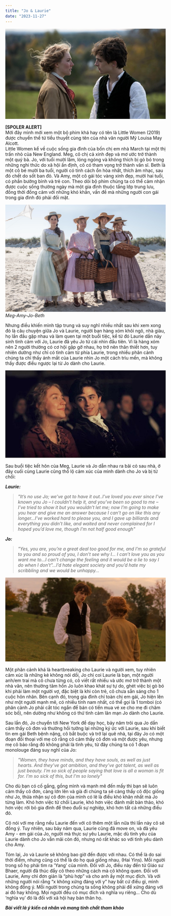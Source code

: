 ```yaml
---
title: "Jo & Laurie"
date: "2023-11-27"
---
```


![photo](jo_lau.jpg)

**[SPOLER ALERT]**<br />
Mới đây mình mới xem một bộ phim khá hay có tên là Little Women (2019) được chuyển thể từ tiểu thuyết cùng tên của nhà văn người Mỹ Louisa May Alcott. <br />
Little Women kể về cuộc sống gia đình của bốn chị em nhà March tại một thị trấn nhỏ của New England. Meg, cô chị cả xinh đẹp và mơ ước trở thành một quý bà. Jo, với tuổi mười lăm, lóng ngóng và không thích bị gò bó trong những nghi thức do xã hội ấn định, cô có tham vọng trở thành văn sĩ. Beth là một cô bé mười ba tuổi, người có tính cách ổn hòa nhất, thích âm nhạc, sau đó chết do sốt ban đỏ. Và Amy, một cô gái tóc vàng xinh đẹp, mười hai tuổi, có phần bưởng bỉnh và trẻ con. Theo dõi bộ phim chúng ta có thể cảm nhận được cuộc sống thường ngày mà một gia đình thuộc tầng lớp trung lưu, đồng thời đồng cảm với những khó khăn, vấn đề mà những người con gái trong gia đình đó phải đối mặt.

![photo](lw.jpg)
*Meg-Amy-Jo-Beth*

Nhưng điều khiến mình tập trung và suy nghĩ nhiều nhất sau khi xem xong đó là câu chuyện giữa Jo và Laurie, người bạn hàng xóm khôi ngô, nhà giàu, họ lần đầu gặp nhau và làm quen tại một buổi tiệc, kể từ đó Laurie dần nảy sinh tình cảm với Jo, Laurie đã yêu Jo từ cái nhìn đầu tiên. Vì là hàng xóm nên 2 người thường có cơ hội gặp gỡ nhau, họ trở nên thân thiết hơn, tuy nhiên dường như chỉ có tình cảm từ phía Laurie, trong nhiều phân cảnh chúng ta chỉ thấy ánh mắt của Laurie nhìn Jo một cách trìu mến, mà không thấy được điều ngược lại từ Jo dành cho Laurie.

![photo](lautojo.jpg)

Sau buổi tiệc kết hôn của Meg, Laurie và Jo dẫn nhau ra bãi cỏ sau nhà, ở đây cuối cùng Laurie cũng thổ lộ cảm xúc của mình dành cho Jo và bị từ chối:

***Laurie:***
>*"It’s no use Jo; we’ve got to have it out..I’ve loved you ever since I’ve known you Jo – I couldn’t help it, and you’ve been so good to me – I’ve tried to show it but you wouldn’t let me; now I’m going to make you hear and give me an answer because I can’t go on like this any longer...I’ve worked hard to please you, and I gave up billiards and everything you didn’t like, and waited and never complained for I hoped you’d love me, though I’m not half good enough"*

***Jo:***
>*"Yes, you are, you’re a great deal too good for me, and I’m so grateful to you and so proud of you, I don’t see why I... I can’t love you as you want me to...I can’t change the feeling and it would be a lie to say I do when I don’t"...I’d hate elegant society and you’d hate my scribbling and we would be unhappy...*

![photo](propose.png)

Một phân cảnh khá là heartbreaking cho Laurie và người xem, tuy nhiên cảm xúc là những kẻ không nói dối, Jo chỉ coi Laurie là bạn, một người anh/em trai mà cô chưa từng có, cô viết rất nhiều và ước mơ trở thành một nhà văn, nên thường tâm hồn Jo luôn khao khát sự tự do, ghét việc bị gò bó khi phải làm một người vợ, đặc biệt là khi còn trẻ, cô chưa sẵn sáng cho 1 cuộc hôn nhân. Bên cạnh đó, trong gia đình chỉ toàn chị em gái, Jo hiện lên như một người mạnh mẽ, có nhiều tính nam nhất, có thể gọi là 1 tomboi (có phân cảnh Jo phải cắt tóc ngắn để bán có tiền mua vé xe cho mẹ đi chăm sóc bố), nên dường như không có thứ tình cảm lãn mạn Jo dành cho Laurie.

Sau lần đó, Jo chuyển tới New York để dạy học, bảy năm trôi qua Jo dần cảm thấy cô đơn và thường hồi tưởng lại những ký ức với Laurie, sau khi biết tin em gái Beth bệnh nặng, cô bắt buộc và trở lại quê nhà, tại đây Jo có một đoạn đối thoại với mẹ cô rằng cô cảm thấy cô đơn và một được yêu, nhưng mẹ cô bảo rằng đó không phải là tình yêu, từ đây chúng ta có 1 đoạn monolouge đáng suy nghĩ của Jo:

>*"Women, they have minds, and they have souls, as well as just hearts. And they’ve got ambition, and they’ve got talent, as well as just beauty. I’m so sick of people saying that love is all a woman is fit for. I'm so sick of this, but I'm so lonely"*

Cho dù bạn có cố gắng, gồng mình và mạnh mẽ đến mấy thì bạn sẽ luôn cảm thấy cô đơn, càng lớn lên và già đi chúng ta sẽ càng thấy cô độc giống như Jo, thừa nhận sự cô đơn của mình có lẽ là điều khó khăn nhất mà Jo từng làm. Khó hơn việc từ chối Laurie, khó hơn việc đánh mất bản thảo, khó hơn việc rời bỏ gia đình để theo đuổi sự nghiệp, khó hơn tất cả những điều đó.

Cô nói với mẹ rằng nếu Laurie đến với cô thêm một lần nữa thì lần này cô sẽ đồng ý. Tuy nhiên, sau bảy năm qua, Laurie cũng đã move on, và đã yêu Amy - em gái của Jo, người mà thực sự yêu Laurie, mặc dù tình yêu của Laurie dành cho Jo vẫn mãi còn đó, nhưng nó rất khác so với tình yêu dành cho Amy.

Tóm lại, Jo và Laurie sẽ không bao giờ đến được với nhau. Có thể là do sai thời điểm, nhưng cũng có thể là do họ quá giống nhau. (Hai Yins). Mỗi người trong số họ phải tìm ra 'Yang' của mình. Đối với Jo, điều này đến từ Giáo sư Bhaer, người đã thúc đẩy cô theo những cách mà cô không quen. Đối với Laurie, Amy chỉ đơn giản là “phù hợp” và cho anh ấy một mục đích. Và với những người nói rằng “x không xứng đáng với y” hay bất cứ điều gì, mình không đồng ý. Mỗi người trong chúng ta sống không phải để xứng đáng với ai đó hay không. Mọi người đều có mục đích và nghĩa vụ riêng… Cho dù ‘nghĩa vụ’ đó là đối với xã hội hay bản thân họ.

***Bài viết là ý kiến cá nhân và mang tính chất tham khảo***